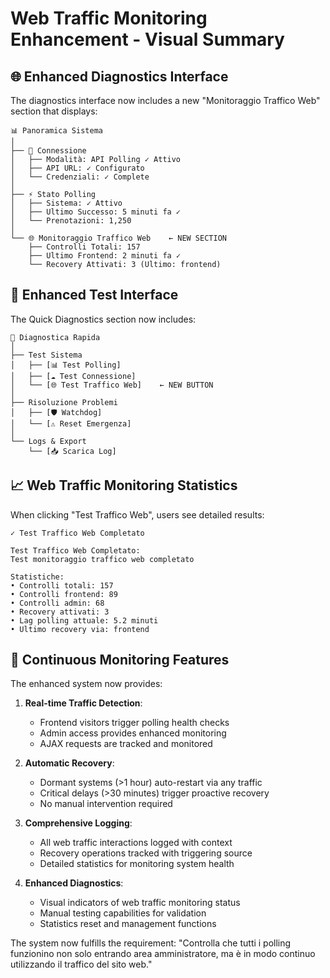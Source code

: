# Web Traffic Monitoring Enhancement - Visual Summary

## 🌐 Enhanced Diagnostics Interface

The diagnostics interface now includes a new "Monitoraggio Traffico Web" section that displays:

```
📊 Panoramica Sistema
│
├── 🔗 Connessione
│   ├── Modalità: API Polling ✓ Attivo
│   ├── API URL: ✓ Configurato  
│   └── Credenziali: ✓ Complete
│
├── ⚡ Stato Polling
│   ├── Sistema: ✓ Attivo
│   ├── Ultimo Successo: 5 minuti fa ✓
│   └── Prenotazioni: 1,250
│
└── 🌐 Monitoraggio Traffico Web    ← NEW SECTION
    ├── Controlli Totali: 157
    ├── Ultimo Frontend: 2 minuti fa ✓
    └── Recovery Attivati: 3 (Ultimo: frontend)
```

## 🔧 Enhanced Test Interface

The Quick Diagnostics section now includes:

```
🔧 Diagnostica Rapida
│
├── Test Sistema
│   ├── [📊 Test Polling]
│   ├── [☁️ Test Connessione] 
│   └── [🌐 Test Traffico Web]    ← NEW BUTTON
│
├── Risoluzione Problemi
│   ├── [🛡️ Watchdog]
│   └── [⚠️ Reset Emergenza]
│
└── Logs & Export
    └── [📥 Scarica Log]
```

## 📈 Web Traffic Monitoring Statistics

When clicking "Test Traffico Web", users see detailed results:

```
✓ Test Traffico Web Completato

Test Traffico Web Completato:
Test monitoraggio traffico web completato

Statistiche:
• Controlli totali: 157
• Controlli frontend: 89
• Controlli admin: 68  
• Recovery attivati: 3
• Lag polling attuale: 5.2 minuti
• Ultimo recovery via: frontend
```

## 🚀 Continuous Monitoring Features

The enhanced system now provides:

1. **Real-time Traffic Detection**: 
   - Frontend visitors trigger polling health checks
   - Admin access provides enhanced monitoring
   - AJAX requests are tracked and monitored

2. **Automatic Recovery**:
   - Dormant systems (>1 hour) auto-restart via any traffic
   - Critical delays (>30 minutes) trigger proactive recovery
   - No manual intervention required

3. **Comprehensive Logging**:
   - All web traffic interactions logged with context
   - Recovery operations tracked with triggering source
   - Detailed statistics for monitoring system health

4. **Enhanced Diagnostics**:
   - Visual indicators of web traffic monitoring status
   - Manual testing capabilities for validation
   - Statistics reset and management functions

The system now fulfills the requirement: "Controlla che tutti i polling funzionino non solo entrando area amministratore, ma è in modo continuo utilizzando il traffico del sito web."